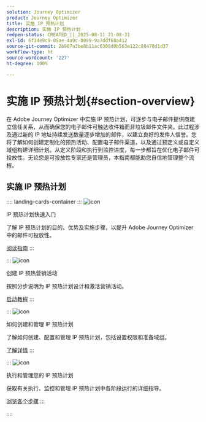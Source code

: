 ```yaml
---
solution: Journey Optimizer
product: Journey Optimizer
title: 实施 IP 预热计划
description: 实施 IP 预热计划
redpen-status: CREATED_||_2025-08-11_21-08-31
exl-id: 6f34e9c9-05ae-4a9c-b099-9a7ddf68a412
source-git-commit: 2b907a3be8b11ac6308d0b563e122c88478d1d37
workflow-type: ht
source-wordcount: '227'
ht-degree: 100%

---
```


# 实施 IP 预热计划{#section-overview}

在 Adobe Journey Optimizer 中实施 IP 预热计划，可逐步与电子邮件提供商建立信任关系，从而确保您的电子邮件可触达收件箱而非垃圾邮件文件夹。此过程涉及通过新的 IP 地址持续发送数量逐步增加的邮件，以建立良好的发件人信誉。您将了解如何创建定制化的预热活动、配置电子邮件渠道，以及通过预定义或自定义域组构建详细计划。从定义阶段和执行到监控进度，每一步都旨在优化电子邮件可投放性。无论您是可投放性专家还是管理员，本指南都能助您自信地管理整个流程。

## 实施 IP 预热计划

:::: landing-cards-container
:::
![icon](https://cdn.experienceleague.adobe.com/icons/book.svg?lang=zh-Hans)

IP 预热计划快速入门

了解 IP 预热计划的目的、优势及实施步骤，以提升 Adobe Journey Optimizer 中的邮件可投放性。

[阅读指南](../using/configuration/ip-warmup-gs.md)
:::

:::
![icon](https://cdn.experienceleague.adobe.com/icons/circle-play.svg?lang=zh-Hans)

创建 IP 预热营销活动

按照分步说明为 IP 预热计划设计和激活营销活动。

[启动教程](../using/configuration/ip-warmup-campaign.md)
:::

:::
![icon](https://cdn.experienceleague.adobe.com/icons/gear.svg?lang=zh-Hans)

如何创建和管理 IP 预热计划

了解如何创建、配置和管理 IP 预热计划，包括设置权限和准备域组。

[了解详情](../using/configuration/ip-warmup-plan.md)
:::

:::
![icon](https://cdn.experienceleague.adobe.com/icons/list-check.svg?lang=zh-Hans)

执行和管理您的 IP 预热计划

获取有关执行、监控和管理 IP 预热计划中各阶段运行的详细指导。

[浏览各个步骤](../using/configuration/ip-warmup-execution.md)
:::

::::
